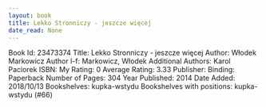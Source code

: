 ```yaml
---
layout: book
title: Lekko Stronniczy - jeszcze więcej
date_read: None
---
```


Book Id: 23473374
Title: Lekko Stronniczy - jeszcze więcej
Author: Włodek Markowicz
Author l-f: Markowicz, Włodek
Additional Authors: Karol Paciorek
ISBN: 
My Rating: 0
Average Rating: 3.33
Publisher: 
Binding: Paperback
Number of Pages: 304
Year Published: 2014
Date Added: 2018/10/13
Bookshelves: kupka-wstydu
Bookshelves with positions: kupka-wstydu (#66)

